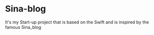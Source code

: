 # Sina-blog

It's my Start-up project that is based on the Swift and is inspired by the famous Sina_blog
